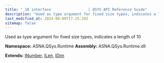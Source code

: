 ```yaml
---
title: "_10 interface                 | QSYS API Reference Guide"
description: "Used as type argument for fixed size types, indicates a length of 10  "
last_modified_at: 2024-08-09T17:25:28Z
sitemap: false
---
```


Used as type argument for fixed size types, indicates a length of 10 

**Namespace:** ASNA.QSys.Runtime
**Assembly:** ASNA.QSys.Runtime.dll

**Extends:** [INumber](/reference/runtime/qsys-runtime/i-number.html), [ILen](/reference/runtime/qsys-runtime/i-len.html), [IDim](/reference/runtime/qsys-runtime/i-dim.html)
<br>
<br>

